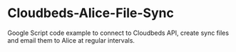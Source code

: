 # Cloudbeds-Alice-File-Sync
Google Script code example to connect to Cloudbeds API, create sync files and email them to Alice at regular intervals.   
